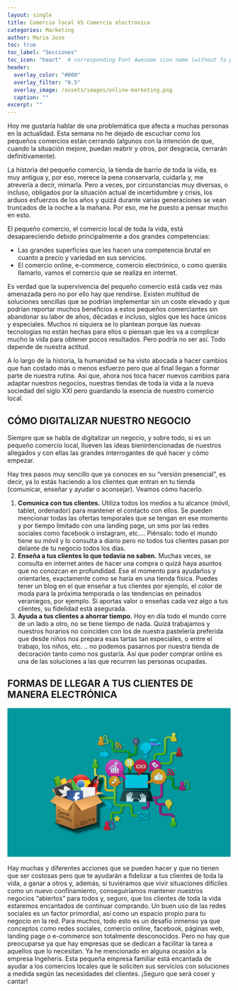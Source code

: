 ```yaml
---
layout: single
title: Comercio local VS Comercio electrónico
categories: Marketing
author: Maria Jose
toc: true
toc_label: "Secciones"
toc_icon: "heart"  # corresponding Font Awesome icon name (without fa prefix)
header:
  overlay_color: "#000"
  overlay_filter: "0.5"
  overlay_image: /assets/images/online-marketing.png
  caption: ""
excerpt: ""
---
```


Hoy me gustaría hablar de una problemática que afecta a muchas personas en la actualidad. Esta semana no he dejado de escuchar como los pequeños comercios están cerrando (algunos con la intención de que, cuando la situación mejore, puedan reabrir y otros, por desgracia, cerrarán definitivamente).

La historia del pequeño comercio, la tienda de barrio de toda la vida, es muy antigua y, por eso, merece la pena conservarla, cuidarla y, me atrevería a decir, mimarla. Pero a veces, por circunstancias muy diversas, o incluso, obligados por la situación actual de incertidumbre y crisis, los arduos esfuerzos de los años y quizá durante varias generaciones se vean truncados de la noche a la mañana. Por eso, me he puesto a pensar mucho en esto.

El pequeño comercio, el comercio local de toda la vida, está desapareciendo debido principalmente a dos grandes competencias:
- Las grandes superficies que les hacen una competencia brutal en cuanto a precio y variedad en sus servicios.
- El comercio online, e-commerce, comercio electrónico, o como queráis llamarlo, vamos el comercio que se realiza en internet.

Es verdad que la supervivencia del pequeño comercio está cada vez más amenazada pero no por ello hay que rendirse. Existen multitud de soluciones sencillas que se podrían implementar sin un coste elevado y que podrían reportar muchos beneficios a estos pequeños comerciantes sin abandonar su labor de años, décadas e incluso, siglos que les hace únicos y especiales.
Muchos ni siquiera se lo plantean porque las nuevas tecnologías no están hechas para ellos o piensan que les va a complicar mucho la vida para obtener pocos resultados. Pero podría no ser así. Todo depende de nuestra actitud.

A lo largo de la historia, la humanidad se ha visto abocada a hacer cambios que han costado más o menos esfuerzo pero que al final llegan a formar parte de nuestra rutina. Así que, ahora nos toca hacer nuevos cambios para adaptar nuestros negocios, nuestras tiendas de toda la vida a la nueva sociedad del siglo XXI pero guardando la esencia de nuestro comercio local.

## CÓMO DIGITALIZAR NUESTRO NEGOCIO
Siempre que se habla de digitalizar un negocio, y sobre todo, si es un pequeño comercio local, llueven las ideas bienintencionadas de nuestros allegados y con ellas las grandes interrogantes de qué hacer y cómo empezar. 

Hay tres pasos muy sencillo que ya conoces en su “versión presencial”, es decir, ya lo estás haciendo a los clientes que entran en tu tienda (comunicar, enseñar y ayudar o aconsejar). Veamos cómo hacerlo.
1. **Comunica con tus clientes.** Utiliza todos los medios a tu alcance (móvil, tablet, ordenador) para mantener el contacto con ellos. Se pueden mencionar todas las ofertas temporales que se tengan en ese momento y por tiempo limitado con una landing page, un sms por las redes sociales como facebook o instagram, etc…. Piénsalo: todo el mundo tiene su móvil y lo consulta a diario pero no todos tus clientes pasan por delante de tu negocio todos los días.
2. **Enseña a tus clientes lo que todavía no saben.** Muchas veces, se consulta en internet antes de hacer una compra o quizá haya asuntos que no conozcan en profundidad. Ese el momento para ayudarlos y orientarles, exactamente como se haría en una tienda física. Puedes tener un blog en el que enseñar a tus clientes por ejemplo, el color de moda para la próxima temporada o las tendencias en peinados veraniegos, por ejemplo. Si aportas valor o enseñas cada vez algo a tus clientes, su fidelidad está asegurada.
3. **Ayuda a tus clientes a ahorrar tiempo.** Hoy en día todo el mundo corre de un lado a otro, no se tiene tiempo de nada. Quizá trabajamos y nuestros horarios no coinciden con los de nuestra pastelería preferida que desde niños nos prepara esas tartas tan especiales, o entre el trabajo, los niños, etc. .. no podemos pasarnos por nuestra tienda de decoración tanto como nos gustaría. Así que poder comprar online es una de las soluciones a las que recurren las personas ocupadas.

## FORMAS DE LLEGAR A TUS CLIENTES DE MANERA ELECTRÓNICA

![alt text](/assets/images/online-marketing.png)

Hay muchas y diferentes acciones que se pueden hacer y que no tienen que ser costosas pero que te ayudarán a fidelizar a tus clientes de toda la vida, a ganar a otros y, además, si tuviéramos que vivir situaciones difíciles como un nuevo confinamiento, conseguiríamos mantener nuestros negocios “abiertos” para todos y, seguro, que los clientes de toda la vida estaremos encantados de continuar comprando. Un buen uso de las redes sociales es un factor primordial, así como un espacio propio para tu negocio en la red.
Para muchos, todo esto es un desafío inmenso ya que conceptos como redes sociales, comercio online, facebook, páginas web, landing page o e-commerce son totalmente desconocidos. Pero no hay que preocuparse ya que hay empresas que se dedican a facilitar la tarea a aquellos que lo necesitan. Ya he mencionado en alguna ocasión a la empresa Ingeheris. Esta pequeña empresa familiar está encantada de ayudar a los comercios locales que le soliciten sus servicios con soluciones a medida según las necesidades del clientes. ¡Seguro que será coser y cantar!
